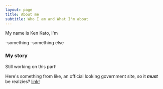 ```yaml
---
layout: page
title: About me
subtitle: Who I am and What I'm about
---
```


My name is Ken Kato, I'm 

-something
-something else

### My story

Still working on this part!

Here's something from like, an official looking government site, so it ***must*** be realzies? [link!](https://presidentialinnovationfellows.gov/fellows/ken-kato/)

